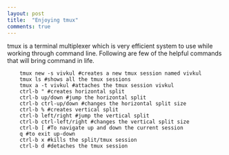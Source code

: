 ```yaml
---
layout: post
title:  "Enjoying tmux"
comments: true
---
```


tmux is a terminal multiplexer which is very efficient system to use while working through command line. Following are few of the helpful commands that will bring command in life.

~~~~
	tmux new -s vivkul #creates a new tmux session named vivkul
	tmux ls #shows all the tmux sessions
	tmux a -t vivkul #attaches the tmux session vivkul
	ctrl-b " #creates horizontal split
	ctrl-b up/down #jump the horizontal split
	ctrl-b ctrl-up/down #changes the horizontal split size
	ctrl-b % #creates vertical split
	ctrl-b left/right #jump the vertical split
	ctrl-b ctrl-left/right #changes the vertical split size
	ctrl-b [ #To navigate up and down the current session
	q #to exit up-down
	ctrl-b x #kills the split/tmux session
	ctrl-b d #detaches the tmux session
~~~~